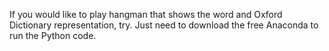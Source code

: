 If you would like to play hangman that shows the word and Oxford Dictionary representation, try. Just need to download the free Anaconda to run the Python code. 
